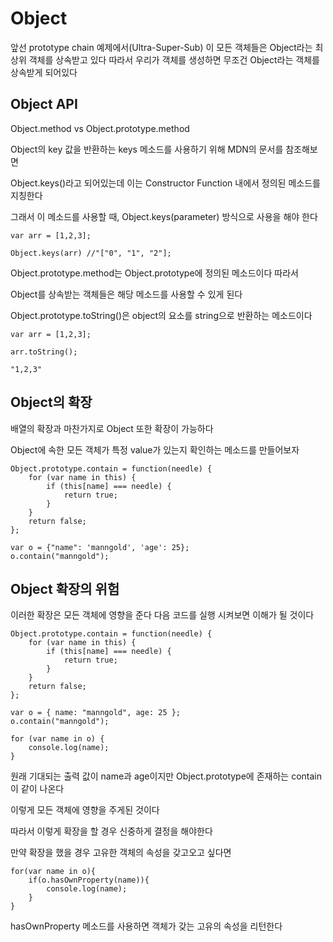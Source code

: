 # Object

앞선 prototype chain 예제에서(Ultra-Super-Sub) 이 모든 객체들은 Object라는 최상위 객체를 상속받고 있다 따라서 우리가 객체를 생성하면 무조건 Object라는 객체를 상속받게 되어있다

## Object API

Object.method vs Object.prototype.method

Object의 key 값을 반환하는 keys 메소드를 사용하기 위해 MDN의 문서를 참조해보면

Object.keys()라고 되어있는데 이는 Constructor Function 내에서 정의된 메소드를 지칭한다

그래서 이 메소드를 사용할 때, Object.keys(parameter) 방식으로 사용을 해야 한다

```
var arr = [1,2,3];

Object.keys(arr) //"["0", "1", "2"];
```

Object.prototype.method는 Object.prototype에 정의된 메소드이다 따라서

Object를 상속받는 객체들은 해당 메소드를 사용할 수 있게 된다

Object.prototype.toString()은 object의 요소를 string으로 반환하는 메소드이다

```
var arr = [1,2,3];

arr.toString();

"1,2,3"
```

## Object의 확장

배열의 확장과 마찬가지로 Object 또한 확장이 가능하다

Object에 속한 모든 객체가 특정 value가 있는지 확인하는 메소드를 만들어보자

```
Object.prototype.contain = function(needle) {
    for (var name in this) {
        if (this[name] === needle) {
            return true;
        }
    }
    return false;
};

var o = {"name": 'manngold', 'age': 25};
o.contain("manngold");
```

## Object 확장의 위험

이러한 확장은 모든 객체에 영향을 준다 다음 코드를 실행 시켜보면 이해가 될 것이다

```
Object.prototype.contain = function(needle) {
    for (var name in this) {
        if (this[name] === needle) {
            return true;
        }
    }
    return false;
};

var o = { name: "manngold", age: 25 };
o.contain("manngold");

for (var name in o) {
    console.log(name);
}
```

원래 기대되는 출력 값이 name과 age이지만 Object.prototype에 존재하는 contain이 같이 나온다

이렇게 모든 객체에 영향을 주게된 것이다

따라서 이렇게 확장을 할 경우 신중하게 결정을 해야한다

만약 확장을 했을 경우 고유한 객체의 속성을 갖고오고 싶다면

```
for(var name in o){
    if(o.hasOwnProperty(name)){
        console.log(name);
    }
}
```

hasOwnProperty 메소드를 사용하면 객체가 갖는 고유의 속성을 리턴한다
